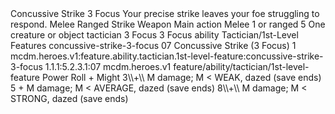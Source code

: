 <ability>
  <name>Concussive Strike</name>
  <cost>3 Focus</cost>
  <flavor>Your precise strike leaves your foe struggling to respond.</flavor>
  <keywords>
    <keyword>Melee</keyword>
    <keyword>Ranged</keyword>
    <keyword>Strike</keyword>
    <keyword>Weapon</keyword>
  </keywords>
  <type>Main action</type>
  <distance>Melee 1 or ranged 5</distance>
  <target>One creature or object</target>
  <metadata>
    <class>tactician</class>
    <cost>3 Focus</cost>
    <cost_amount>3</cost_amount>
    <cost_resource>Focus</cost_resource>
    <feature_type>ability</feature_type>
    <file_dpath>Tactician/1st-Level Features</file_dpath>
    <item_id>concussive-strike-3-focus</item_id>
    <item_index>07</item_index>
    <item_name>Concussive Strike (3 Focus)</item_name>
    <level>1</level>
    <scc>mcdm.heroes.v1:feature.ability.tactician.1st-level-feature:concussive-strike-3-focus</scc>
    <scdc>1.1.1:5.2.3.1:07</scdc>
    <source>mcdm.heroes.v1</source>
    <type>feature/ability/tactician/1st-level-feature</type>
  </metadata>
  <effects>
    <effect type="roll">
      <roll>Power Roll + Might</roll>
      <t1>3\\+\\ M damage; M &lt; WEAK, dazed (save ends)</t1>
      <t2>5 + M damage; M &lt; AVERAGE, dazed (save ends)</t2>
      <t3>8\\+\\ M damage; M &lt; STRONG, dazed (save ends)</t3>
    </effect>
  </effects>
</ability>

